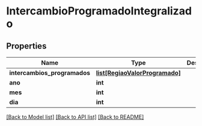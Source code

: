 # IntercambioProgramadoIntegralizado

## Properties
Name | Type | Description | Notes
------------ | ------------- | ------------- | -------------
**intercambios_programados** | [**list[RegiaoValorProgramado]**](RegiaoValorProgramado.md) |  | [optional] 
**ano** | **int** |  | 
**mes** | **int** |  | 
**dia** | **int** |  | 

[[Back to Model list]](../README.md#documentation-for-models) [[Back to API list]](../README.md#documentation-for-api-endpoints) [[Back to README]](../README.md)

